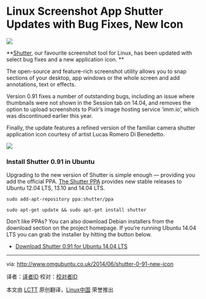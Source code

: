 Linux Screenshot App Shutter Updates with Bug Fixes, New Icon
================================================================================
![](http://www.omgubuntu.co.uk/wp-content/uploads/2014/06/shutter.jpg)

**[Shutter][1], our favourite screenshot tool for Linux, has been updated with select bug fixes and a new application icon. **

The open-source and feature-rich screenshot utility allows you to snap sections of your desktop, app windows or the whole screen and add annotations, text or effects.

Version 0.91 fixes a number of outstanding bugs, including an issue where thumbnails were not shown in the Session tab on 14.04, and removes the option to upload screenshots to Pixlr’s image hosting service ‘imm.io’, which was discontinued earlier this year.

Finally, the update features a refined version of the familiar camera shutter application icon courtesy of artist Lucas Romero Di Benedetto.

![](http://www.omgubuntu.co.uk/wp-content/uploads/2014/06/compare-350x200.png)

### Install Shutter 0.91 in Ubuntu ###

Upgrading to the new version of Shutter is simple enough — providing you add the official PPA. [The Shutter PPA][2] provides new stable releases to Ubuntu 12.04 LTS, 13.10 and 14.04 LTS.

    sudo add-apt-repository ppa:shutter/ppa

    sudo apt-get update && sudo apt-get install shutter

Don’t like PPAs? You can also download Debian installers from the download section on the project homepage. If you’re running Ubuntu 14.04 LTS you can grab the installer by hitting the button  below.

- [Download Shutter 0.91 for Ubuntu 14.04 LTS][3]

--------------------------------------------------------------------------------

via: http://www.omgubuntu.co.uk/2014/06/shutter-0-91-new-icon

译者：[译者ID](https://github.com/译者ID) 校对：[校对者ID](https://github.com/校对者ID)

本文由 [LCTT](https://github.com/LCTT/TranslateProject) 原创翻译，[Linux中国](http://linux.cn/) 荣誉推出

[1]:https://apps.ubuntu.com/cat/applications/shutter/
[2]:https://launchpad.net/~shutter/+archive/ppa
[3]:https://launchpad.net/~shutter/+archive/ppa/+files/shutter_0.91%7Eppa2%7Eubuntu14.04.1_all.deb